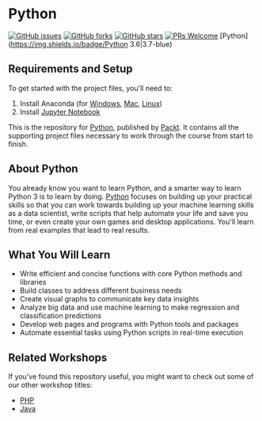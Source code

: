 # Python
[![GitHub issues](https://img.shields.io/github/issues/adityashah95/Python.svg)](https://github.com/adityashah95/Python/issues)
[![GitHub forks](https://img.shields.io/github/forks/adityashah95/Python.svg)](https://github.com/adityashah95/Python/network)
[![GitHub stars](https://img.shields.io/github/stars/adityashah95/Python.svg)](https://github.com/adityashah95/Python/stargazers)
[![PRs Welcome](https://img.shields.io/badge/PRs-welcome-brightgreen.svg)](https://github.com/adityashah95/Python/pulls)
[Python](https://img.shields.io/badge/Python 3.6|3.7-blue)
## Requirements and Setup
To get started with the project files, you'll need to:
1. Install Anaconda (for [Windows](https://problemsolvingwithpython.com/01-Orientation/01.03-Installing-Anaconda-on-Windows/), [Mac](https://docs.anaconda.com/anaconda/install/mac-os/), [Linux](https://docs.anaconda.com/anaconda/install/linux/))
2. Install [Jupyter Notebook](https://jupyter.readthedocs.io/en/latest/install.html)

This is the repository for [Python](https://courses.packtpub.com/courses/python?utm_source=github&utm_medium=repository&utm_campaign=9781839218859&utm_term=Python&utm_content=The%20Python%20Workshop), published by [Packt](https://www.packtpub.com/?utm_source=github). It contains all the supporting project files necessary to work through the course from start to finish.

## About Python
You already know you want to learn Python, and a smarter way to learn Python 3 is to learn by doing. [Python](https://courses.packtpub.com/courses/python?utm_source=github&utm_medium=repository&utm_campaign=9781839218859&utm_term=Python&utm_content=The%20Python%20Workshop) focuses on building up your practical skills so that you can work towards building up your machine learning skills as a data scientist, write scripts that help automate your life and save you time, or even create your own games and desktop applications. You'll learn from real examples that lead to real results.

## What You Will Learn
* Write efficient and concise functions with core Python methods and libraries
* Build classes to address different business needs
* Create visual graphs to communicate key data insights
* Analyze big data and use machine learning to make regression and classification predictions
* Develop web pages and programs with Python tools and packages
* Automate essential tasks using Python scripts in real-time execution

## Related Workshops
If you've found this repository useful, you might want to check out some of our other workshop titles:
* [PHP](https://courses.packtpub.com/courses/php?utm_source=github&utm_medium=repository&utm_campaign=9781838648916&utm_term=PHP&utm_content=The%20PHP%20Workshop)
* [Java](https://courses.packtpub.com/courses/java?utm_source=github&utm_medium=repository&utm_campaign=9781838986698&utm_term=Java&utm_content=The%20Java%20Workshop)

